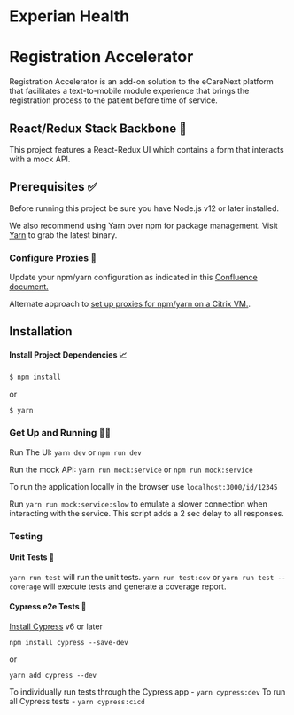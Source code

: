 # Experian Health

# Registration Accelerator

Registration Accelerator is an add-on solution to the eCareNext platform that facilitates a text-to-mobile module experience that brings the registration process to the patient before time of service​.

## React/Redux Stack Backbone 🚀

This project features a React-Redux UI which contains a form that interacts with a mock API.

## Prerequisites ✅

Before running this project be sure you have Node.js v12 or later installed.

We also recommend using Yarn over npm for package management.
Visit [Yarn](https://yarnpkg.com) to grab the latest binary.

### Configure Proxies 🔨

Update your npm/yarn configuration as indicated in this [Confluence document.](https://confluence.passporthealth.com/display/NDT/Set+proxies+for+Yarn+and+npm+on+a+citrix+vm)

Alternate approach to [set up proxies for npm/yarn on a Citrix VM.](https://confluence.experianhealth.com/display/UIUX/Fixing+proxies+for+Yarn+and+npm+on+a+citrix+vm).

## Installation

#### Install Project Dependencies 📈

```sh
$ npm install
```

or

```sh
$ yarn
```

### Get Up and Running 🏃‍♀️

Run The UI:
`yarn dev` or `npm run dev`

Run the mock API:
`yarn run mock:service` or `npm run mock:service`

To run the application locally in the browser use `localhost:3000/id/12345`

Run `yarn run mock:service:slow` to emulate a slower connection when interacting with the service. This script adds a 2 sec delay to all responses.

### Testing

#### Unit Tests 🧪

`yarn run test` will run the unit tests.
`yarn run test:cov` or `yarn run test --coverage` will execute tests and generate a coverage report.

#### Cypress e2e Tests 🔄

[Install Cypress](https://docs.cypress.io/guides/getting-started/installing-cypress.html#System-requirements) v6 or later

```
npm install cypress --save-dev
```

or

```
yarn add cypress --dev
```

To individually run tests through the Cypress app - `yarn cypress:dev`
To run all Cypress tests - `yarn cypress:cicd`

